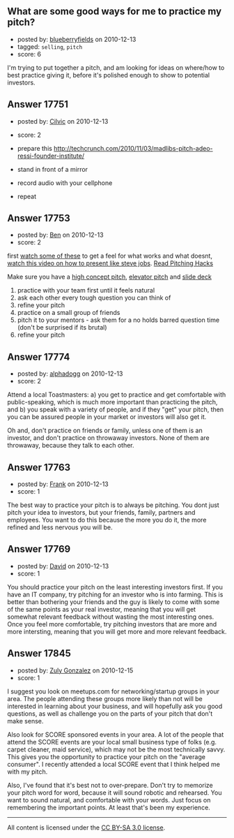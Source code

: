 ## What are some good ways for me to practice my pitch?

- posted by: [blueberryfields](https://stackexchange.com/users/-1/4544-blueberryfields) on 2010-12-13
- tagged: `selling`, `pitch`
- score: 6

I'm trying to put together a pitch, and am looking for ideas on where/how to best practice giving it, before it's polished enough to show to potential investors.


## Answer 17751

- posted by: [Cilvic](https://stackexchange.com/users/-1/4288-cilvic) on 2010-12-13
- score: 2

 - prepare this http://techcrunch.com/2010/11/03/madlibs-pitch-adeo-ressi-founder-institute/
 - stand in front of a mirror
 - record audio with your cellphone
 - repeat


## Answer 17753

- posted by: [Ben](https://stackexchange.com/users/-1/5804-ben) on 2010-12-13
- score: 2

<p>first <a href="http://pitches.techcrunch.com/" rel="nofollow">watch some of these</a> to get a feel for what works and what doesnt, <a href="http://www.youtube.com/watch?v=2-ntLGOyHw4" rel="nofollow">watch this video on how to present like steve jobs</a>. <a href="http://venturehacks.com/pitching" rel="nofollow">Read Pitching Hacks</a></p>

<p>Make sure you have a <a href="http://venturehacks.com/articles/high-concept-pitch" rel="nofollow">high concept pitch</a>, <a href="http://venturehacks.com/articles/elevator-pitch" rel="nofollow">elevator pitch</a> and <a href="http://venturehacks.com/articles/deck" rel="nofollow">slide deck</a></p>

<ol>
<li>practice with your team first until it feels natural </li>
<li>ask each other every tough question you can think of</li>
<li>refine your pitch</li>
<li>practice on a small group of friends </li>
<li>pitch it to your mentors - ask them for a no holds barred question time (don't be surprised if its brutal)</li>
<li>refine your pitch</li>
</ol>



## Answer 17774

- posted by: [alphadogg](https://stackexchange.com/users/-1/3197-alphadogg) on 2010-12-13
- score: 2

Attend a local Toastmasters: a) you get to practice and get comfortable with public-speaking, which is much more important than practicing the pitch, and b) you speak with a variety of people, and if they "get" your pitch, then you can be assured people in your market or investors will also get it.

Oh and, don't practice on friends or family, unless one of them is an investor, and don't practice on throwaway investors. None of them are throwaway, because they talk to each other.


## Answer 17763

- posted by: [Frank](https://stackexchange.com/users/-1/4858-frank) on 2010-12-13
- score: 1

The best way to practice your pitch is to always be pitching.  You dont just pitch your idea to investors, but your friends, family, partners and employees.  You want to do this because the more you do it, the more refined and less nervous you will be.




## Answer 17769

- posted by: [David](https://stackexchange.com/users/-1/2684-david) on 2010-12-13
- score: 1

You should practice your pitch on the least interesting investors first. If you have an IT company, try pitching for an investor who is into farming. This is better than bothering your friends and the guy is likely to come with some of the same points as your real investor, meaning that you will get somewhat relevant feedback without wasting the most interesting ones. Once you feel more comfortable, try pitching investors that are more and more intersting, meaning that you will get more and more relevant feedback. 


## Answer 17845

- posted by: [Zuly Gonzalez](https://stackexchange.com/users/-1/2692-zuly-gonzalez) on 2010-12-15
- score: 1

I suggest you look on meetups.com for networking/startup groups in your area. The people attending these groups more likely than not will be interested in learning about your business, and will hopefully ask you good questions, as well as challenge you on the parts of your pitch that don't make sense.

Also look for SCORE sponsored events in your area. A lot of the people that attend the SCORE events are your local small business type of folks (e.g. carpet cleaner, maid service), which may not be the most technically savvy. This gives you the opportunity to practice your pitch on the "average consumer". I recently attended a local SCORE event that I think helped me with my pitch.

Also, I've found that it's best not to over-prepare. Don't try to memorize your pitch word for word, because it will sound robotic and rehearsed. You want to sound natural, and comfortable with your words. Just focus on remembering the important points. At least that's been my experience.




---

All content is licensed under the [CC BY-SA 3.0 license](https://creativecommons.org/licenses/by-sa/3.0/).
